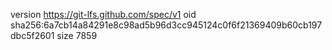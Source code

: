 version https://git-lfs.github.com/spec/v1
oid sha256:6a7cb14a84291e8c98ad5b96d3cc945124c0f6f21369409b60cb197dbc5f2601
size 7859
